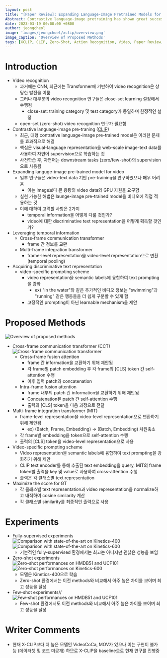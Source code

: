 ```yaml
---
layout: post
title: "[Paper Review]: Expanding Language-Image Pretrained Models for General Video Recognition [ECCV, 2022]"
Abstract: Contrastive language-image pretraining has shown great success in learning visual-textual joint representation from web-scale data, demonstrating remarkable “zero-shot” generalization ability for various image tasks. However, how to effectively expand such new languageimage pretraining methods to video domains is still an open problem. In this work, we present a simple yet effective approach that adapts the pretrained language-image models to video recognition directly, instead of pretraining a new model from scratch. More concretely, to capture the long-range dependencies of frames along the temporal dimension, we propose a cross-frame attention mechanism that explicitly exchanges information across frames. Such module is lightweight and can be plugged into pretrained language-image models seamlessly. Moreover, we propose a video-specific prompting scheme, which leverages video content information for generating discriminative textual prompts. Extensive experiments demonstrate that our approach is effective and can be generalized to different video recognition scenarios. In particular, under fully-supervised settings, our approach achieves a top-1 accuracy of 87.1% on Kinectics400, while using 12× fewer FLOPs compared with Swin-L and ViViT-H. In zero-shot experiments, our approach surpasses the current state-ofthe-art methods by +7.6% and +14.9% in terms of top-1 accuracy under two popular protocols. In few-shot scenarios, our approach outperforms previous best methods by +32.1% and +23.1% when the labeled data is extremely limited. Code and models are available at [aka.ms/X-CLIP](https://github.com/microsoft/VideoX/tree/master/X-CLIP).
date: 2023-03-19 00:00:00 +0800
author: jeongcheol
image: 'images/jeongchoel/xclip/overview.png'
image_caption: 'Overview of Proposed Methods'
tags: [XCLIP, CLIP, Zero-Shot, Action Recognition, Video, Paper Review, Video Recognition, Contrastive Language-Image Pretraining, Video Classification]
---
```


# Introduction
- Video recognition
  - 과거에는 CNN, 최근에는 Transformer에 기반하여 video recognition은 상당한 발전을 이룸
  - 그러나 대부분의 video recognition 연구들은 close-set learning 설정에서 수행됨
    - close-set: training category 및 test category가 동일하며 한정적인 설정
  - open-set (zero-shot) video recognition 연구가 필요함
- Contrastive language-image pre-traning ([CLIP](http://proceedings.mlr.press/v139/radford21a)) 
  - 최근, 대형 contrative language-image pre-trained model은 이러한 문제를 효과적으로 해결
  - 핵심은 visual-language representation을 web-scale image-text data를 사용하여 자연어 supervision으로 학습하는 것
  - 사전학습 후, 자연어는 downstream tasks (zero/few-shot)의 supervision으로 사용됨
- Expanding languge-image pre-trained model for video
  - 일부 연구들은 video-text data 기반 pre-training을 연구하였으나 매우 어려움
    - 이는 image보다 큰 용량의 video data와 GPU 자원을 요구함
  - 실현 가능한 해법은 launge-image pre-trained model을 비디오에 직접 적용하는 것
  - 이에 대하여 고려할 사항은 2가지
    - temporal information을 어떻게 다룰 것인가?
    - video에 대한 discriminative text representation을 어떻게 획득할 것인가?
- Leveraging temporal information
  - Cross-frame communication transformer
    - frame 간 정보를 교환
  - Multi-frame integration transformer
    - frame-level representation을 video-level representation으로 변환 (temporal pooling)
- Acquiring discriminative text representation
  - video-specific prompting scheme
    - video representation을 semantic labels에 융합하여 text prompting을 강화
      - ex) "in the water"와 같은 추가적인 비디오 정보는 "swimming"과 "running" 같은 행동들을 더 쉽게 구분할 수 있게 함
    - 고정적인 prompting이 아닌 learnable mechanism을 제안

# Proposed Methods
![Overview of proposed methods](/images/jeongcheol/xclip/overview.png)
- Cross-frame communication transformer (CCT)
![Cross-frame communication transformer](/images/jeongcheol/xclip/cct.png)
  - Cross-frame fusion attention 
    - frame 간 information을 교환하기 위해 제안됨
    - 각 frame별 patch embedding 후 각 frame의 [CLS] token 간 self-attention 수행
    - 이후 입력 patch와 concatenation
  - Intra-frame fusion attention
    - frame 내부의 patch 간 information을 교환하기 위해 제안됨
    - Concatenation된 patch 간 self-attention 수행
    - 출력의 [CLS] token을 다음 과정으로 전달
- Multi-frame integration transformer (MIT)
  - frame-level representation을 video-level representation으로 변환하기 위해 제안됨
    - ex) (Batch, Frame, Embedding) -> (Batch, Embedding) 차원축소
  - 각 frame별 embedding을 token으로 self-attention 수행
  - 출력의 [CLS] token을 video-level representation으로 사용
- Video-specific prompting scheme
  - Video representation을 semantic labels에 융합하여 text prompting을 강화하기 위해 제안
  - CLIP text encoder를 통해 추출된 text embedding을 query, MIT의 frame token별 출력을 key 및 value로 사용하여 cross-attention 수행
  - 출력은 각 클래스별 text representation
- Maximize the score for GT
  - 각 클래스별 text representation과 video representation을 normalize하고 내적하여 cosine similarity 계산
  - 각 클래스별 similarity를 최종적인 출력으로 사용

# Experiments
- Fully-supervised experiments
![Comparison with state-of-the-art on Kinetics-400](/images/jeongcheol/xclip/fully_exp_k400.png)
![Comparison with state-of-the-art on Kinetics-600](/images/jeongcheol/xclip/fully_exp_k600.png)
  - 기본적인 fully-supervised 환경에서는 최고는 아니지만 괜찮은 성능을 보임
- Zero-shot experiments
![Zero-shot performances on HMDB51 and UCF101](/images/jeongcheol/xclip/zero_exp_hmdb51_ucf101.png)
![Zero-shot performances on Kinetics-600](/images/jeongcheol/xclip/zero_exp_k600.png)
  - 모델은 Kinetics-400으로 학습
  - Zero-shot 환경에서는 이전 methods와 비교해서 아주 높은 차이를 보이며 최고 성능을 달성
- Few-shot experiments//
![Few-shot performances on HMDB51 and UCF101](/images/jeongcheol/xclip/few_exp_hmdb51_ucf101.png)
  - Few-shot 환경에서도 이전 methods와 비교해서 아주 높은 차이를 보이며 최고 성능을 달성

# Writer Comments
- 현재 X-CLIP보다 더 높은 모델인 VideoCoCa, MOV가 있으나 이는 구현이 불가능 (데이터셋 및 코드 미공개) 하므로 X-CLIP을 baseline으로 현재 연구를 진행중